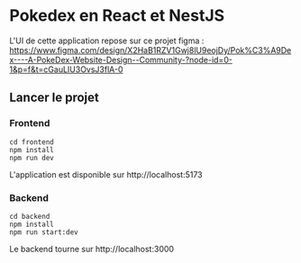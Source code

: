 # Pokedex en React et NestJS

L'UI de cette application repose sur ce projet figma : https://www.figma.com/design/X2HaB1RZV1Gwj8lU9eojDy/Pok%C3%A9Dex----A-PokeDex-Website-Design--Community-?node-id=0-1&p=f&t=cGauLIU3OvsJ3flA-0 

## Lancer le projet
### Frontend

```
cd frontend
npm install
npm run dev
```

L'application est disponible sur http://localhost:5173

### Backend
```
cd backend
npm install
npm run start:dev
```

Le backend tourne sur http://localhost:3000